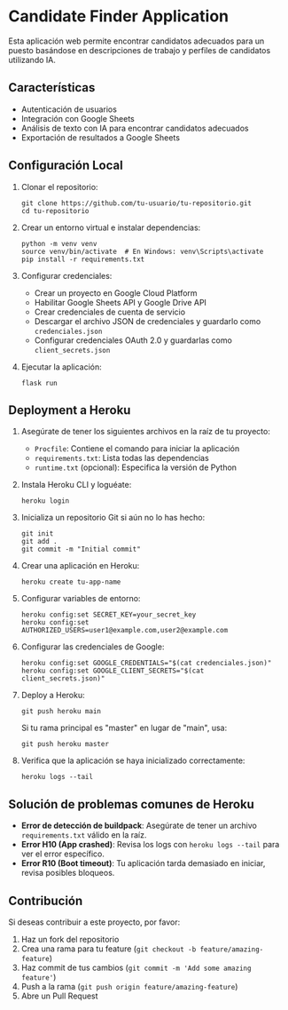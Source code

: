# Candidate Finder Application

Esta aplicación web permite encontrar candidatos adecuados para un puesto basándose en descripciones de trabajo y perfiles de candidatos utilizando IA.

## Características

- Autenticación de usuarios
- Integración con Google Sheets
- Análisis de texto con IA para encontrar candidatos adecuados
- Exportación de resultados a Google Sheets

## Configuración Local

1. Clonar el repositorio:
   ```
   git clone https://github.com/tu-usuario/tu-repositorio.git
   cd tu-repositorio
   ```

2. Crear un entorno virtual e instalar dependencias:
   ```
   python -m venv venv
   source venv/bin/activate  # En Windows: venv\Scripts\activate
   pip install -r requirements.txt
   ```

3. Configurar credenciales:
   - Crear un proyecto en Google Cloud Platform
   - Habilitar Google Sheets API y Google Drive API
   - Crear credenciales de cuenta de servicio
   - Descargar el archivo JSON de credenciales y guardarlo como `credenciales.json`
   - Configurar credenciales OAuth 2.0 y guardarlas como `client_secrets.json`

4. Ejecutar la aplicación:
   ```
   flask run
   ```

## Deployment a Heroku

1. Asegúrate de tener los siguientes archivos en la raíz de tu proyecto:
   - `Procfile`: Contiene el comando para iniciar la aplicación
   - `requirements.txt`: Lista todas las dependencias
   - `runtime.txt` (opcional): Especifica la versión de Python

2. Instala Heroku CLI y loguéate:
   ```
   heroku login
   ```

3. Inicializa un repositorio Git si aún no lo has hecho:
   ```
   git init
   git add .
   git commit -m "Initial commit"
   ```

4. Crear una aplicación en Heroku:
   ```
   heroku create tu-app-name
   ```

5. Configurar variables de entorno:
   ```
   heroku config:set SECRET_KEY=your_secret_key
   heroku config:set AUTHORIZED_USERS=user1@example.com,user2@example.com
   ```

6. Configurar las credenciales de Google:
   ```
   heroku config:set GOOGLE_CREDENTIALS="$(cat credenciales.json)"
   heroku config:set GOOGLE_CLIENT_SECRETS="$(cat client_secrets.json)"
   ```

7. Deploy a Heroku:
   ```
   git push heroku main
   ```
   
   Si tu rama principal es "master" en lugar de "main", usa:
   ```
   git push heroku master
   ```

8. Verifica que la aplicación se haya inicializado correctamente:
   ```
   heroku logs --tail
   ```

## Solución de problemas comunes de Heroku

- **Error de detección de buildpack**: Asegúrate de tener un archivo `requirements.txt` válido en la raíz.
- **Error H10 (App crashed)**: Revisa los logs con `heroku logs --tail` para ver el error específico.
- **Error R10 (Boot timeout)**: Tu aplicación tarda demasiado en iniciar, revisa posibles bloqueos.

## Contribución

Si deseas contribuir a este proyecto, por favor:
1. Haz un fork del repositorio
2. Crea una rama para tu feature (`git checkout -b feature/amazing-feature`)
3. Haz commit de tus cambios (`git commit -m 'Add some amazing feature'`)
4. Push a la rama (`git push origin feature/amazing-feature`)
5. Abre un Pull Request
